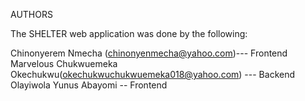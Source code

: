 AUTHORS

The SHELTER web application was done by the following:

Chinonyerem Nmecha (chinonyenmecha@yahoo.com)--- Frontend
Marvelous Chukwuemeka Okechukwu(okechukwuchukwuemeka018@yahoo.com) --- Backend
Olayiwola Yunus Abayomi -- Frontend

